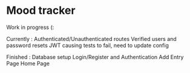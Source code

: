 # Mood tracker 

Work in progress (: 

Currently :
  Authenticated/Unauthenticated routes
  Verified users and password resets
  JWT causing tests to fail, need to update config

Finished : 
  Database setup
  Login/Register and Authentication
  Add Entry Page
  Home Page



